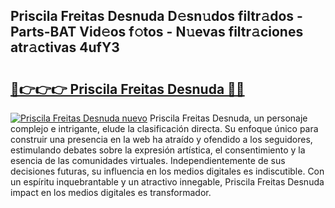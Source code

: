 ## Priscila Freitas Desnuda D𝚎sn𝚞dos filtr𝚊dos - Parts-BAT Vid𝚎os f𝚘tos - N𝚞evas filtr𝚊ciones atr𝚊ctivas 4ufY3

# <h2><a href="http://mb2uxm8.tromn.icu/?c=Priscila+Freitas+Desnuda">🔗👉👉👉 Priscila Freitas Desnuda 🔗🔗</a></h2>

[![Priscila Freitas Desnuda nuevo](https://i.imgur.com/pEAQMta.gif)](http://mb2uxm8.tromn.icu/?c=Priscila+Freitas+Desnuda)
Priscila Freitas Desnuda, un personaje complejo e intrigante, elude la clasificación directa. Su enfoque único para construir una presencia en la web ha atraído y ofendido a los seguidores, estimulando debates sobre la expresión artística, el consentimiento y la esencia de las comunidades virtuales. Independientemente de sus decisiones futuras, su influencia en los medios digitales es indiscutible. Con un espíritu inquebrantable y un atractivo innegable, Priscila Freitas Desnuda impact en los medios digitales es transformador.
